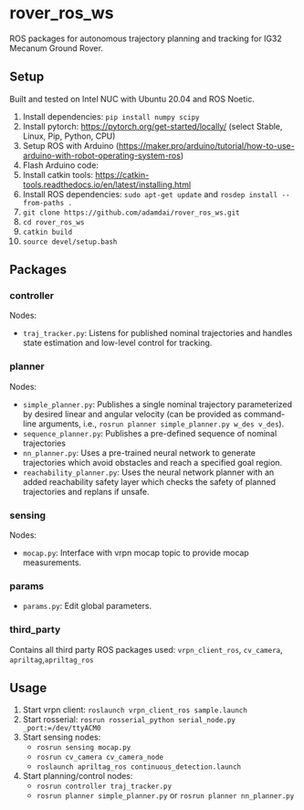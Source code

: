 # rover_ros_ws

ROS packages for autonomous trajectory planning and tracking for IG32 Mecanum Ground Rover.

## Setup
Built and tested on Intel NUC with Ubuntu 20.04 and ROS Noetic.

1. Install dependencies: `pip install numpy scipy`
2. Install pytorch: https://pytorch.org/get-started/locally/ (select Stable, Linux, Pip, Python, CPU)
3. Setup ROS with Arduino (https://maker.pro/arduino/tutorial/how-to-use-arduino-with-robot-operating-system-ros)
4. Flash Arduino code: <repo link here>
5. Install catkin tools: https://catkin-tools.readthedocs.io/en/latest/installing.html
6. Install ROS dependencies: `sudo apt-get update` and `rosdep install --from-paths .`
7. `git clone https://github.com/adamdai/rover_ros_ws.git`
8. `cd rover_ros_ws`
9. `catkin build`
10. `source devel/setup.bash`


## Packages
### controller
Nodes:
 - `traj_tracker.py`: Listens for published nominal trajectories and handles state estimation and low-level control for tracking.
### planner
Nodes:
 - `simple_planner.py`: Publishes a single nominal trajectory parameterized by desired linear and angular velocity (can be provided as command-line arguments, i.e., `rosrun planner simple_planner.py w_des v_des`).
 - `sequence_planner.py`: Publishes a pre-defined sequence of nominal trajectories 
 - `nn_planner.py`: Uses a pre-trained neural network to generate trajectories which avoid obstacles and reach a specified goal region.
 - `reachability_planner.py`: Uses the neural network planner with an added reachability safety layer which checks the safety of planned trajectories and replans if unsafe.
### sensing
Nodes:
 - `mocap.py`: Interface with vrpn mocap topic to provide mocap measurements.
### params
 - `params.py`: Edit global parameters.
### third_party
Contains all third party ROS packages used: `vrpn_client_ros`, `cv_camera`, `apriltag`,`apriltag_ros` 

## Usage

1. Start vrpn client: `roslaunch vrpn_client_ros sample.launch`
2. Start rosserial: `rosrun rosserial_python serial_node.py _port:=/dev/ttyACM0`
3. Start sensing nodes:
    - `rosrun sensing mocap.py`
    - `rosrun cv_camera cv_camera_node`
    - `roslaunch apriltag_ros continuous_detection.launch`
4. Start planning/control nodes:
    - `rosrun controller traj_tracker.py`
    - `rosrun planner simple_planner.py` or `rosrun planner nn_planner.py`
